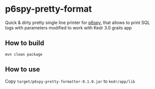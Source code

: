 # p6spy-pretty-format
Quick & dirty pretty single line printer for [p6spy](https://p6spy.readthedocs.io/), 
that allows to print SQL logs with parameters
modified to work with Kedr 3.0 grails app

## How to build

```
mvn clean package
```

## How to use

Copy `target/p6spy-pretty-formatter-0.1.0.jar` to `kedr/app/lib`


